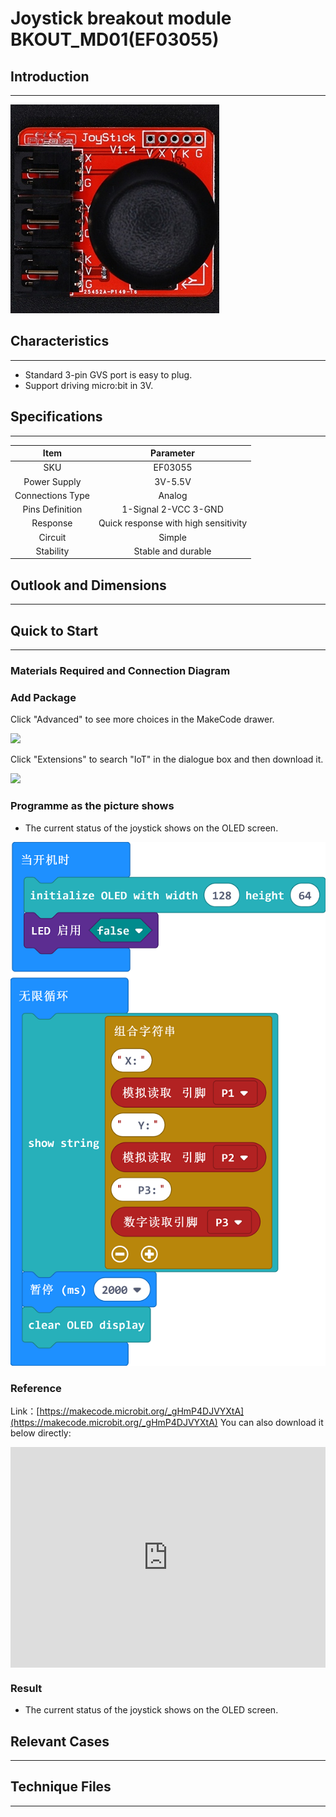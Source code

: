 # Joystick breakout module BKOUT_MD01(EF03055)

## Introduction
---

![](./images/03055_1.jpg)


## Characteristics
---

- Standard 3-pin GVS port is easy to plug. 
- Support driving micro:bit in 3V.

## Specifications
---

Item | Parameter 
:-: | :-: 
SKU|EF03055
Power Supply|3V-5.5V
Connections Type|Analog
Pins Definition|1-Signal 2-VCC 3-GND
Response|Quick response with high sensitivity
Circuit|Simple
Stability|Stable and durable

## Outlook and Dimensions
---


## Quick to Start 
---

### Materials Required and Connection Diagram

### Add Package

Click "Advanced" to see more choices in the MakeCode drawer. 


![](./image/smtcNoB.png)


Click "Extensions" to search "IoT" in the dialogue box and then download it. 



![](./images/AaZxCEb.jpg)


### Programme as the picture shows
- The current status of the joystick shows on the OLED screen.  


![](./images/03055_3.png)


### Reference
Link：[https://makecode.microbit.org/_gHmP4DJVYXtA](https://makecode.microbit.org/_gHmP4DJVYXtA)
You can also download it below directly:

<div style="position:relative;height:0;padding-bottom:70%;overflow:hidden;"><iframe style="position:absolute;top:0;left:0;width:100%;height:100%;" src="https://makecode.microbit.org/#pub:_gHmP4DJVYXtA" frameborder="0" sandbox="allow-popups allow-forms allow-scripts allow-same-origin"></iframe></div>  


### Result
- The current status of the joystick shows on the OLED screen.  

## Relevant Cases
---

## Technique Files
---
